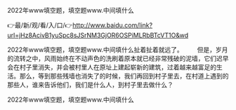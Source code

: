 2022年www填空题，填空题www.中间填什么

👉最/新/观/看/入/口/👉http://www.baidu.com/link?url=jHz8AcivB1yuSpc8sJSrNM3GjOR6OSPiMLRbBTcVT1O&wd

2022年www填空题，填空题www.中间填什么扯着扯着就远了。
　　但是，岁月的流转之中，风雨始终在不动声色的洗刷着原本就已经非常残破的泥墙，它们迟早会在村子里消失，并会被村里人在原址上建起崭新的建筑，过着越来越富足的生活。那么，等到那些残墙也消失了的时候，我们再回到村子里去，在村道上遇到的那些人，谁来告诉他们，我们是什么人，到村子里去做什么？


2022年www填空题，填空题www.中间填什么
